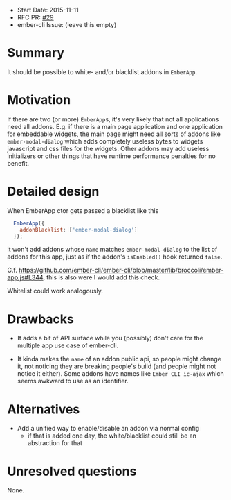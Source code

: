 - Start Date: 2015-11-11
- RFC PR: [#29](https://github.com/ember-cli/rfcs/pull/29)
- ember-cli Issue: (leave this empty)

# Summary

It should be possible to white- and/or blacklist addons in `EmberApp`.

# Motivation

If there are two (or more) `EmberApp`s, it's very likely that not all applications need all addons.
E.g. if there is a main page application and one application for embeddable widgets, the main page might need all sorts of addons like `ember-modal-dialog` which adds completely useless bytes to widgets javascript and css files for the widgets. Other addons may add useless initializers or other things that have runtime performance penalties for no benefit.

# Detailed design

When EmberApp ctor gets passed a blacklist like this

```javascript
  EmberApp({
    addonBlacklist: ['ember-modal-dialog']
  });
```

it won't add addons whose `name` matches `ember-modal-dialog` to the list of addons for this app, just as if the addon's `isEnabled()` hook returned `false`.

C.f. https://github.com/ember-cli/ember-cli/blob/master/lib/broccoli/ember-app.js#L344, this is also were I would add this check.

Whitelist could work analogously.

# Drawbacks

- It adds a bit of API surface while you (possibly) don't care for the multiple app use case of ember-cli.

- It kinda makes the `name` of an addon public api, so people might change it, not noticing they are breaking people's build (and people might not notice it either). Some addons have names like `Ember CLI ic-ajax` which seems awkward to use as an identifier.

# Alternatives

- Add a unified way to enable/disable an addon via normal config
    - if that is added one day, the white/blacklist could still be an abstraction for that

# Unresolved questions

None.
